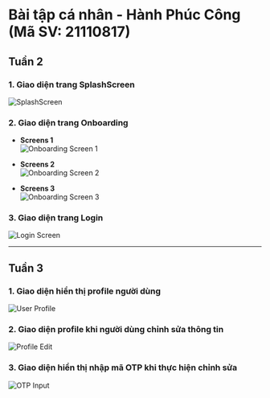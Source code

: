 # Bài tập cá nhân - Hành Phúc Công (Mã SV: 21110817)

## Tuần 2

### **1. Giao diện trang SplashScreen**  
![SplashScreen](https://github.com/user-attachments/assets/bd2ce032-cc51-486d-9762-f51c62d3da6f)

### **2. Giao diện trang Onboarding**

- **Screens 1**  
  ![Onboarding Screen 1](https://github.com/user-attachments/assets/c90d24da-0183-4c8b-baa7-38b421972e09)

- **Screens 2**  
  ![Onboarding Screen 2](https://github.com/user-attachments/assets/89efd973-ba6c-4476-a799-5c884dcf9238)

- **Screens 3**  
  ![Onboarding Screen 3](https://github.com/user-attachments/assets/6aaa6a1a-2e88-4a97-a43a-9562bc28e052)

### **3. Giao diện trang Login**  
![Login Screen](https://github.com/user-attachments/assets/6ec96b6b-daab-4364-ba95-23432560b2b9)

---

## Tuần 3

### **1. Giao diện hiển thị profile người dùng**  
![User Profile](https://github.com/user-attachments/assets/83bc99ef-69cd-4e94-ade7-e263fc639fe3)

### **2. Giao diện profile khi người dùng chỉnh sửa thông tin**  
![Profile Edit](https://github.com/user-attachments/assets/197937a4-79b0-4d0b-98b3-db027637a7d3)

### **3. Giao diện hiển thị nhập mã OTP khi thực hiện chỉnh sửa**  
![OTP Input](https://github.com/user-attachments/assets/d506c494-2cc5-4a70-80ce-23d73365648d)
